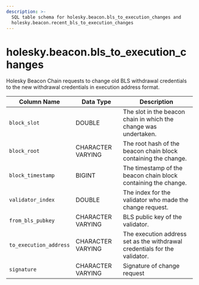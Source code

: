 ```yaml
---
description: >-
  SQL table schema for holesky.beacon.bls_to_execution_changes and
  holesky.beacon.recent_bls_to_execution_changes
---
```


# holesky.beacon.bls\_to\_execution\_changes

Holesky Beacon Chain requests to change old BLS withdrawal credentials to the new withdrawal credentials in execution address format.

| Column Name            | Data Type         | Description                                                                |
| ---------------------- | ----------------- | -------------------------------------------------------------------------- |
| `block_slot`           | DOUBLE            | The slot in the beacon chain in which the change was undertaken.           |
| `block_root`           | CHARACTER VARYING | The root hash of the beacon chain block containing the change.             |
| `block_timestamp`      | BIGINT            | The timestamp of the  beacon chain block containing the change.            |
| `validator_index`      | DOUBLE            | The index for the validator who made the change request.                   |
| `from_bls_pubkey`      | CHARACTER VARYING | BLS public key of the validator.                                           |
| `to_execution_address` | CHARACTER VARYING | The execution address set as the withdrawal credentials for the validator. |
| `signature`            | CHARACTER VARYING | Signature of change request                                                |

